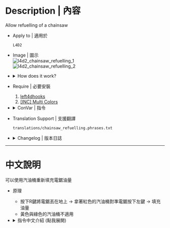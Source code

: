 # Description | 內容
Allow refuelling of a chainsaw

* Apply to | 適用於
    ```
    L4D2
    ```

* Image | 圖示
    <br/>![l4d2_chainsaw_refuelling_1](image/l4d2_chainsaw_refuelling_1.gif)
    <br/>![l4d2_chainsaw_refuelling_2](image/l4d2_chainsaw_refuelling_2.gif)

* <details><summary>How does it work?</summary>

    * The plugin allow refuelling of a chainsaw with gascans (not scavenge gascans).
    * You can refuel a chainsaws: Aim for it and press Right Mouse or E while carrying a gascan
</details>

* Require | 必要安裝
    1. [left4dhooks](https://forums.alliedmods.net/showthread.php?t=321696)
    2. [[INC] Multi Colors](https://github.com/fbef0102/L4D1_2-Plugins/releases/tag/Multi-Colors)

* <details><summary>ConVar | 指令</summary>

    * cfg/sourcemod/l4d2_chainsaw_refuelling.cfg
        ```php
        // Chainsaw Refuelling plugin status (0 - Disable, 1 - Enable)
        l4d2_chainsaw_refuelling_enable "1"

        // If 1, Remove a chainsaw if it empty
        l4d2_chainsaw_refuelling_remove "0"

        // Allow refuelling of a chainsaw (0 - On the ground, 1 - On players, 2 - Both)
        l4d2_chainsaw_refuelling_mode "2"

        // If 1, Enable dropping a chainsaw with Reload button
        l4d2_chainsaw_refuelling_drop "1"

        // If 1, Enable hint message
        l4d2_chainsaw_refuelling_hint "1"
        ```
</details>

* Translation Support | 支援翻譯
	```
	translations/chainsaw_refuelling.phrases.txt
	```

* <details><summary>Changelog | 版本日誌</summary>

    * v1.1h (2024-12-9)
        * Remake code again

    * v1.0h (2024-4-27)
        * Require lef4dhooks v1.33 or above
        * Remake code, convert code to latest syntax
        * Fix warnings when compiling on SourceMod 1.11.
        * Optimize code and improve performance
        * Require left4dhooks

    * v1.6.3
        * Fix error
        * Chinese translation

    * v1.6.1
        * Lossy (Round Start Fix), Shao (downstate support)

    * v1.6
        * [Original Post by DJ_WEST](https://forums.alliedmods.net/showthread.php?t=121983)
</details>

- - - -
# 中文說明
可以使用汽油桶重新填充電鋸油量

* 原理
    * 按下R鍵將電鋸丟在地上 -> 拿著紅色的汽油桶對準電鋸按下左鍵 -> 填充油量
    * 黃色與綠色的汽油桶不適用

* <details><summary>指令中文介紹 (點我展開)</summary>

    * cfg/sourcemod/l4d2_chainsaw_refuelling.cfg
        ```php
        // 啟用插件 [0-關閉,1-開啟]
        l4d2_chainsaw_refuelling_enable "1"

        // 為1時，如果電鋸沒油了，會消失(0=不消失)
        l4d2_chainsaw_refuelling_remove "0"

        // 允許電鋸如何加油 (0=在地上, 1=在倖存者身上, 2=兩者皆可)
        l4d2_chainsaw_refuelling_mode "2"

        // 為1時，按下Ｒ鍵可以丟下電鋸 (0=關閉)
        l4d2_chainsaw_refuelling_drop "1"

        // 為1時，顯示電鋸的提示訊息 (0=關閉)
        l4d2_chainsaw_refuelling_hint "1"
        ```
</details>
